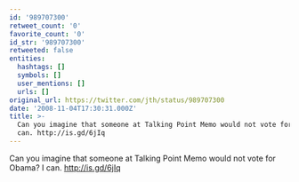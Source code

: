 ```yaml
---
id: '989707300'
retweet_count: '0'
favorite_count: '0'
id_str: '989707300'
retweeted: false
entities:
  hashtags: []
  symbols: []
  user_mentions: []
  urls: []
original_url: https://twitter.com/jth/status/989707300
date: '2008-11-04T17:30:31.000Z'
title: >-
  Can you imagine that someone at Talking Point Memo would not vote for Obama? I
  can. http://is.gd/6jIq
---
```


Can you imagine that someone at Talking Point Memo would not vote for Obama? I can. http://is.gd/6jIq